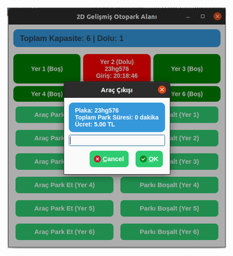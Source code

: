 ![alt text](https://github.com/eneskucukk/ParkingLotApp/blob/main/Screenshot%20from%202024-10-08%2020-19-27.png)
